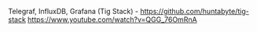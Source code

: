 Telegraf, InfluxDB, Grafana (Tig Stack) - https://github.com/huntabyte/tig-stack
https://www.youtube.com/watch?v=QGG_76OmRnA